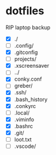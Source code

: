 # dotfiles
RIP laptop backup


- [x] ./             
- [ ] .config/    
- [x] .gitconfig 
- [ ] projects/  
- [x] .xscreensaver
- [ ] ../          
- [x] conky.conf 
- [ ] greber/   
- [x] .ssh/
- [x] .bash_history 
- [x] .conkyrc   
- [ ] .local/   
- [x] .viminfo
- [x] .bashrc 
- [x] .git/      
- [ ] loot.txt  
- [ ] .vscode/
